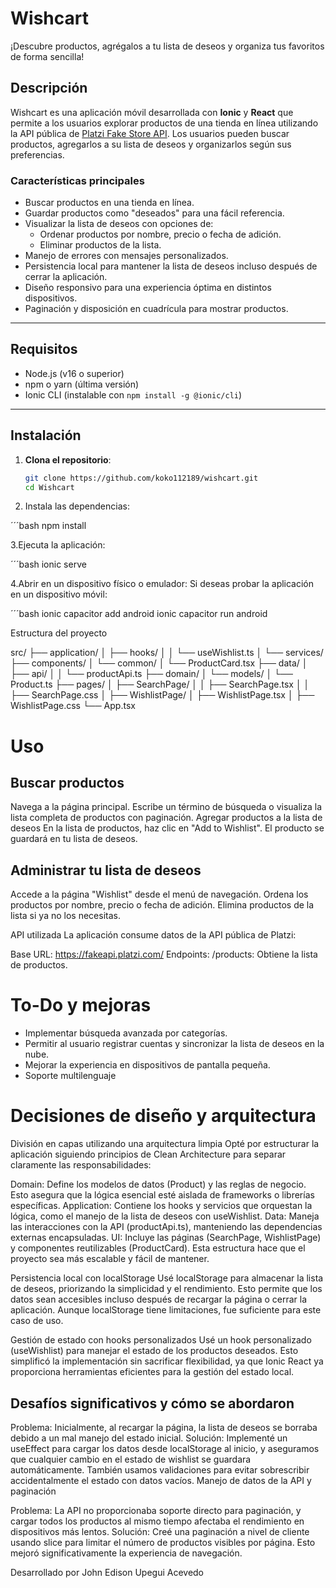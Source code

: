 # **Wishcart**  
¡Descubre productos, agrégalos a tu lista de deseos y organiza tus favoritos de forma sencilla!

## **Descripción**
Wishcart es una aplicación móvil desarrollada con **Ionic** y **React** que permite a los usuarios explorar productos de una tienda en línea utilizando la API pública de [Platzi Fake Store API](https://fakeapi.platzi.com/). 
Los usuarios pueden buscar productos, agregarlos a su lista de deseos y organizarlos según sus preferencias. 

### **Características principales**
- Buscar productos en una tienda en línea.
- Guardar productos como "deseados" para una fácil referencia.
- Visualizar la lista de deseos con opciones de:
  - Ordenar productos por nombre, precio o fecha de adición.
  - Eliminar productos de la lista.
- Manejo de errores con mensajes personalizados.
- Persistencia local para mantener la lista de deseos incluso después de cerrar la aplicación.
- Diseño responsivo para una experiencia óptima en distintos dispositivos.
- Paginación y disposición en cuadrícula para mostrar productos.

---

## **Requisitos**
- Node.js (v16 o superior)
- npm o yarn (última versión)
- Ionic CLI (instalable con `npm install -g @ionic/cli`)

---

## **Instalación**
1. **Clona el repositorio**:
   ```bash
   git clone https://github.com/koko112189/wishcart.git
   cd Wishcart

2. Instala las dependencias:

  ´´´bash
  npm install

3.Ejecuta la aplicación:

´´´bash
ionic serve

4.Abrir en un dispositivo físico o emulador: Si deseas probar la aplicación en un dispositivo móvil:

´´´bash
ionic capacitor add android
ionic capacitor run android


Estructura del proyecto

src/
├── application/
│   ├── hooks/
│   │   └── useWishlist.ts
│   └── services/
├── components/
│   └── common/
│       └── ProductCard.tsx
├── data/
│   ├── api/
│   │   └── productApi.ts
├── domain/
│   └── models/
│       └── Product.ts
├── pages/
│   ├── SearchPage/
│   │   ├── SearchPage.tsx
│   │   ├── SearchPage.css
│   ├── WishlistPage/
│       ├── WishlistPage.tsx
│       ├── WishlistPage.css
└── App.tsx


# **Uso**

## **Buscar productos**

Navega a la página principal.
Escribe un término de búsqueda o visualiza la lista completa de productos con paginación.
Agregar productos a la lista de deseos
En la lista de productos, haz clic en "Add to Wishlist".
El producto se guardará en tu lista de deseos.


## **Administrar tu lista de deseos**

Accede a la página "Wishlist" desde el menú de navegación.
Ordena los productos por nombre, precio o fecha de adición.
Elimina productos de la lista si ya no los necesitas.

API utilizada
La aplicación consume datos de la API pública de Platzi:

Base URL: https://fakeapi.platzi.com/
Endpoints:
/products: Obtiene la lista de productos.

# **To-Do y mejoras**
 - Implementar búsqueda avanzada por categorías.
 - Permitir al usuario registrar cuentas y sincronizar la lista de deseos en la nube.
 - Mejorar la experiencia en dispositivos de pantalla pequeña.
 - Soporte multilenguaje

# **Decisiones de diseño y arquitectura**

División en capas utilizando una arquitectura limpia
Opté por estructurar la aplicación siguiendo principios de Clean Architecture para separar claramente las responsabilidades:

Domain: Define los modelos de datos (Product) y las reglas de negocio. Esto asegura que la lógica esencial esté aislada de frameworks o librerías específicas.
Application: Contiene los hooks y servicios que orquestan la lógica, como el manejo de la lista de deseos con useWishlist.
Data: Maneja las interacciones con la API (productApi.ts), manteniendo las dependencias externas encapsuladas.
UI: Incluye las páginas (SearchPage, WishlistPage) y componentes reutilizables (ProductCard).
Esta estructura hace que el proyecto sea más escalable y fácil de mantener.

Persistencia local con localStorage
 Usé localStorage para almacenar la lista de deseos, priorizando la simplicidad y el rendimiento. Esto permite que los datos sean accesibles incluso después de recargar la página o cerrar la aplicación. Aunque localStorage tiene limitaciones, fue suficiente para este caso de uso.

Gestión de estado con hooks personalizados
Usé un hook personalizado (useWishlist) para manejar el estado de los productos deseados. Esto simplificó la implementación sin sacrificar flexibilidad, ya que Ionic React ya proporciona herramientas eficientes para la gestión del estado local.

## **Desafíos significativos y cómo se abordaron**

Problema: Inicialmente, al recargar la página, la lista de deseos se borraba debido a un mal manejo del estado inicial.
Solución: Implementé un useEffect para cargar los datos desde localStorage al inicio, y aseguramos que cualquier cambio en el estado de wishlist se guardara automáticamente. También usamos validaciones para evitar sobrescribir accidentalmente el estado con datos vacíos.
Manejo de datos de la API y paginación

Problema: La API no proporcionaba soporte directo para paginación, y cargar todos los productos al mismo tiempo afectaba el rendimiento en dispositivos más lentos.
Solución: Creé una paginación a nivel de cliente usando slice para limitar el número de productos visibles por página. Esto mejoró significativamente la experiencia de navegación.

Desarrollado por John Edison Upegui Acevedo
